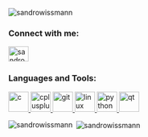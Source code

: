 <p align="left"> <img src="https://komarev.com/ghpvc/?username=sandrowissmann&label=Profile%20views&color=0e75b6&style=flat" alt="sandrowissmann" /> </p>

<h3 align="left">Connect with me:</h3>
<p align="left">
<a href="https://linkedin.com/in/sandro wißmann" target="blank"><img align="center" src="https://cdn.jsdelivr.net/npm/simple-icons@3.0.1/icons/linkedin.svg" alt="sandro wißmann" height="30" width="40" /></a>
</p>

<h3 align="left">Languages and Tools:</h3>
<p align="left"> <a href="https://www.cprogramming.com/" target="_blank"> <img src="https://devicons.github.io/devicon/devicon.git/icons/c/c-original.svg" alt="c" width="40" height="40"/> </a> <a href="https://www.w3schools.com/cpp/" target="_blank"> <img src="https://devicons.github.io/devicon/devicon.git/icons/cplusplus/cplusplus-original.svg" alt="cplusplus" width="40" height="40"/> </a> <a href="https://git-scm.com/" target="_blank"> <img src="https://www.vectorlogo.zone/logos/git-scm/git-scm-icon.svg" alt="git" width="40" height="40"/> </a> <a href="https://www.linux.org/" target="_blank"> <img src="https://devicons.github.io/devicon/devicon.git/icons/linux/linux-original.svg" alt="linux" width="40" height="40"/> </a> <a href="https://www.python.org" target="_blank"> <img src="https://devicons.github.io/devicon/devicon.git/icons/python/python-original.svg" alt="python" width="40" height="40"/> </a> <a href="https://www.qt.io/" target="_blank"> <img src="https://upload.wikimedia.org/wikipedia/commons/0/0b/Qt_logo_2016.svg" alt="qt" width="40" height="40"/> </a> </p>

<p><img align="left" src="https://github-readme-stats.vercel.app/api/top-langs?username=sandrowissmann&show_icons=true&locale=en&layout=compact" alt="sandrowissmann" /></p>

<p>&nbsp;<img align="center" src="https://github-readme-stats.vercel.app/api?username=sandrowissmann&show_icons=true&locale=en" alt="sandrowissmann" /></p>

